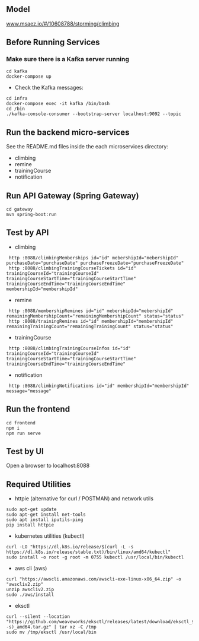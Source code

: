 # 

## Model
www.msaez.io/#/10608788/storming/climbing

## Before Running Services
### Make sure there is a Kafka server running
```
cd kafka
docker-compose up
```
- Check the Kafka messages:
```
cd infra
docker-compose exec -it kafka /bin/bash
cd /bin
./kafka-console-consumer --bootstrap-server localhost:9092 --topic
```

## Run the backend micro-services
See the README.md files inside the each microservices directory:

- climbing
- remine
- trainingCourse
- notification


## Run API Gateway (Spring Gateway)
```
cd gateway
mvn spring-boot:run
```

## Test by API
- climbing
```
 http :8088/climbingMemberships id="id" mebershipId="mebershipId" purchaseDate="purchaseDate" purchaseFreezeDate="purchaseFreezeDate" 
 http :8088/climbingTrainingCourseTickets id="id" trainingCourseId="trainingCourseId" trainingCourseStartTime="trainingCourseStartTime" trainingCourseEndTime="trainingCourseEndTime" membershipId="membershipId" 
```
- remine
```
 http :8088/membershipRemines id="id" mebershipId="mebershipId" remainingMembershipCount="remainingMembershipCount" status="status" 
 http :8088/trainingRemines id="id" membershipId="membershipId" remainingTrainingCount="remainingTrainingCount" status="status" 
```
- trainingCourse
```
 http :8088/climbingTrainingCourseInfos id="id" trainingCourseId="trainingCourseId" trainingCourseStartTime="trainingCourseStartTime" trainingCourseEndTime="trainingCourseEndTime" 
```
- notification
```
 http :8088/climbingNotifications id="id" membershipId="membershipId" message="message" 
```


## Run the frontend
```
cd frontend
npm i
npm run serve
```

## Test by UI
Open a browser to localhost:8088

## Required Utilities

- httpie (alternative for curl / POSTMAN) and network utils
```
sudo apt-get update
sudo apt-get install net-tools
sudo apt install iputils-ping
pip install httpie
```

- kubernetes utilities (kubectl)
```
curl -LO "https://dl.k8s.io/release/$(curl -L -s https://dl.k8s.io/release/stable.txt)/bin/linux/amd64/kubectl"
sudo install -o root -g root -m 0755 kubectl /usr/local/bin/kubectl
```

- aws cli (aws)
```
curl "https://awscli.amazonaws.com/awscli-exe-linux-x86_64.zip" -o "awscliv2.zip"
unzip awscliv2.zip
sudo ./aws/install
```

- eksctl 
```
curl --silent --location "https://github.com/weaveworks/eksctl/releases/latest/download/eksctl_$(uname -s)_amd64.tar.gz" | tar xz -C /tmp
sudo mv /tmp/eksctl /usr/local/bin
```

